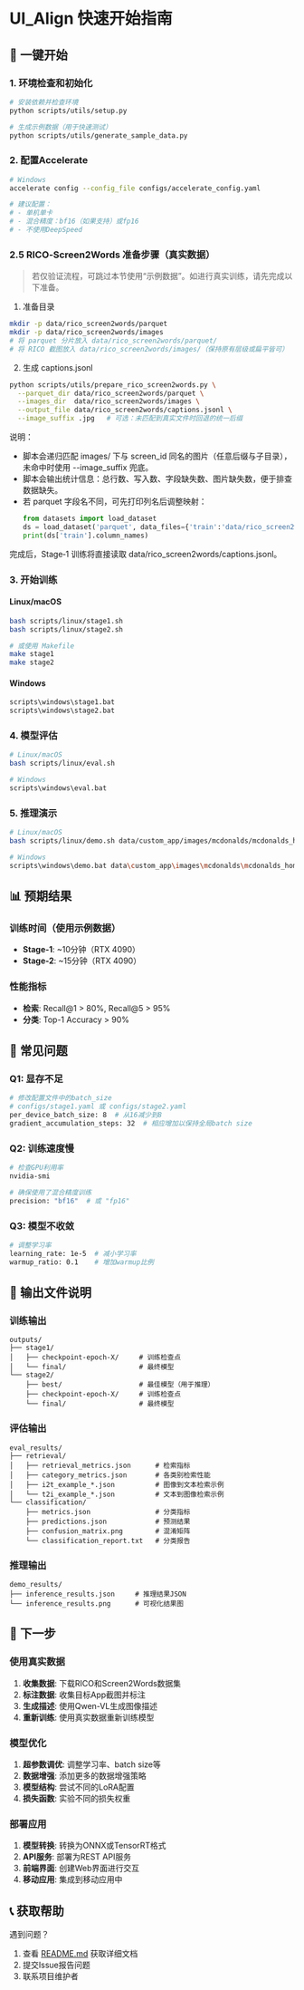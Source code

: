 # UI_Align 快速开始指南

## 🚀 一键开始

### 1. 环境检查和初始化
```bash
# 安装依赖并检查环境
python scripts/utils/setup.py

# 生成示例数据（用于快速测试）
python scripts/utils/generate_sample_data.py
```

### 2. 配置Accelerate
```bash
# Windows
accelerate config --config_file configs/accelerate_config.yaml

# 建议配置：
# - 单机单卡
# - 混合精度：bf16（如果支持）或fp16
# - 不使用DeepSpeed
```

### 2.5 RICO‑Screen2Words 准备步骤（真实数据）

> 若仅验证流程，可跳过本节使用“示例数据”。如进行真实训练，请先完成以下准备。

1) 准备目录
```bash
mkdir -p data/rico_screen2words/parquet
mkdir -p data/rico_screen2words/images
# 将 parquet 分片放入 data/rico_screen2words/parquet/
# 将 RICO 截图放入 data/rico_screen2words/images/（保持原有层级或扁平皆可）
```

2) 生成 captions.jsonl
```bash
python scripts/utils/prepare_rico_screen2words.py \
  --parquet_dir data/rico_screen2words/parquet \
  --images_dir  data/rico_screen2words/images \
  --output_file data/rico_screen2words/captions.jsonl \
  --image_suffix .jpg   # 可选：未匹配到真实文件时回退的统一后缀
```

说明：
- 脚本会递归匹配 images/ 下与 screen_id 同名的图片（任意后缀与子目录），未命中时使用 --image_suffix 兜底。
- 脚本会输出统计信息：总行数、写入数、字段缺失数、图片缺失数，便于排查数据缺失。
- 若 parquet 字段名不同，可先打印列名后调整映射：
  ```python
  from datasets import load_dataset
  ds = load_dataset('parquet', data_files={'train':'data/rico_screen2words/parquet/train-*.parquet'})
  print(ds['train'].column_names)
  ```

完成后，Stage‑1 训练将直接读取 data/rico_screen2words/captions.jsonl。

### 3. 开始训练

#### Linux/macOS
```bash
bash scripts/linux/stage1.sh
bash scripts/linux/stage2.sh

# 或使用 Makefile
make stage1
make stage2
```

#### Windows
```bat
scripts\windows\stage1.bat
scripts\windows\stage2.bat
```

### 4. 模型评估
```bash
# Linux/macOS
bash scripts/linux/eval.sh

# Windows
scripts\windows\eval.bat
```

### 5. 推理演示
```bash
# Linux/macOS
bash scripts/linux/demo.sh data/custom_app/images/mcdonalds/mcdonalds_home_001.jpg

# Windows
scripts\windows\demo.bat data\custom_app\images\mcdonalds\mcdonalds_home_001.jpg
```

## 📊 预期结果

### 训练时间（使用示例数据）
- **Stage-1**: ~10分钟（RTX 4090）
- **Stage-2**: ~15分钟（RTX 4090）

### 性能指标
- **检索**: Recall@1 > 80%, Recall@5 > 95%
- **分类**: Top-1 Accuracy > 90%

## 🔧 常见问题

### Q1: 显存不足
```bash
# 修改配置文件中的batch_size
# configs/stage1.yaml 或 configs/stage2.yaml
per_device_batch_size: 8  # 从16减少到8
gradient_accumulation_steps: 32  # 相应增加以保持全局batch size
```

### Q2: 训练速度慢
```bash
# 检查GPU利用率
nvidia-smi

# 确保使用了混合精度训练
precision: "bf16"  # 或 "fp16"
```

### Q3: 模型不收敛
```bash
# 调整学习率
learning_rate: 1e-5  # 减小学习率
warmup_ratio: 0.1    # 增加warmup比例
```

## 📁 输出文件说明

### 训练输出
```
outputs/
├── stage1/
│   ├── checkpoint-epoch-X/     # 训练检查点
│   └── final/                  # 最终模型
└── stage2/
    ├── best/                   # 最佳模型（用于推理）
    ├── checkpoint-epoch-X/     # 训练检查点
    └── final/                  # 最终模型
```

### 评估输出
```
eval_results/
├── retrieval/
│   ├── retrieval_metrics.json      # 检索指标
│   ├── category_metrics.json       # 各类别检索性能
│   ├── i2t_example_*.json          # 图像到文本检索示例
│   └── t2i_example_*.json          # 文本到图像检索示例
└── classification/
    ├── metrics.json                # 分类指标
    ├── predictions.json            # 预测结果
    ├── confusion_matrix.png        # 混淆矩阵
    └── classification_report.txt   # 分类报告
```

### 推理输出
```
demo_results/
├── inference_results.json     # 推理结果JSON
└── inference_results.png      # 可视化结果图
```

## 🎯 下一步

### 使用真实数据
1. **收集数据**: 下载RICO和Screen2Words数据集
2. **标注数据**: 收集目标App截图并标注
3. **生成描述**: 使用Qwen-VL生成图像描述
4. **重新训练**: 使用真实数据重新训练模型

### 模型优化
1. **超参数调优**: 调整学习率、batch size等
2. **数据增强**: 添加更多的数据增强策略
3. **模型结构**: 尝试不同的LoRA配置
4. **损失函数**: 实验不同的损失权重

### 部署应用
1. **模型转换**: 转换为ONNX或TensorRT格式
2. **API服务**: 部署为REST API服务
3. **前端界面**: 创建Web界面进行交互
4. **移动应用**: 集成到移动应用中

## 📞 获取帮助

遇到问题？
1. 查看 [README.md](../README.md) 获取详细文档
2. 提交Issue报告问题
3. 联系项目维护者